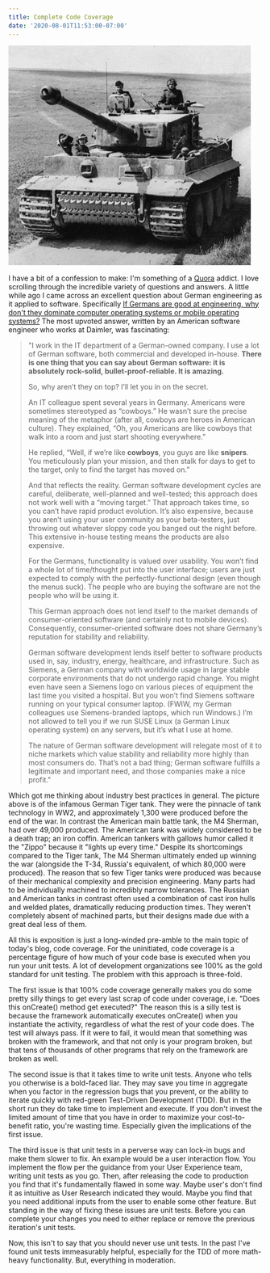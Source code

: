 ```yaml
---
title: Complete Code Coverage
date: '2020-08-01T11:53:00-07:00'
---
```

![Tiger tank](/assets/images/tiger.jpg)

I have a bit of a confession to make: I'm something of a [Quora](https://www.quora.com/) addict.  I love scrolling through the incredible variety of questions and answers.  A little while ago I came across an excellent question about German engineering as it applied to software.  Specifically  [If Germans are good at engineering, why don't they dominate computer operating systems or mobile operating systems?](https://www.quora.com/If-Germans-are-good-at-engineering-how-come-they-dont-dominate-computer-operating-systems-or-mobile-operating-systems)   The most upvoted answer, written by an American software engineer who works at Daimler, was fascinating: 

> "I work in the IT department of a German-owned company. I use a lot of German software, both commercial and developed in-house. **There is one thing that you can say about German software: it is absolutely rock-solid, bullet-proof-reliable. It is amazing.**
>
> So, why aren’t they on top? I’ll let you in on the secret.
>
> An IT colleague spent several years in Germany. Americans were sometimes stereotyped as “cowboys.” He wasn’t sure the precise meaning of the metaphor (after all, cowboys are heroes in American culture). They explained, “Oh, you Americans are like cowboys that walk into a room and just start shooting everywhere.”
>
> He replied, “Well, if we’re like **cowboys**, you guys are like **snipers**. You meticulously plan your mission, and then stalk for days to get to the target, only to find the target has moved on.”
>
> And that reflects the reality. German software development cycles are careful, deliberate, well-planned and well-tested; this approach does not work well with a “moving target.” That approach takes time, so you can’t have rapid product evolution. It’s also expensive, because you aren’t using your user community as your beta-testers, just throwing out whatever sloppy code you banged out the night before. This extensive in-house testing means the products are also expensive.
>
> For the Germans, functionality is valued over usability. You won’t find a whole lot of time/thought put into the user interface; users are just expected to comply with the perfectly-functional design (even though the menus suck). The people who are buying the software are not the people who will be using it.
>
> This German approach does not lend itself to the market demands of consumer-oriented software (and certainly not to mobile devices). Consequently, consumer-oriented software does not share Germany’s reputation for stability and reliability.
>
> German software development lends itself better to software products used in, say, industry, energy, healthcare, and infrastructure. Such as Siemens, a German company with worldwide usage in large stable corporate environments that do not undergo rapid change. You might even have seen a Siemens logo on various pieces of equipment the last time you visited a hospital. But you won’t find Siemens software running on your typical consumer laptop. (FWIW, my German colleagues use Siemens-branded laptops, which run Windows.) I’m not allowed to tell you if we run SUSE Linux (a German Linux operating system) on any servers, but it’s what I use at home.
>
> The nature of German software development will relegate most of it to niche markets which value stability and reliability more highly than most consumers do. That’s not a bad thing; German software fulfills a legitimate and important need, and those companies make a nice profit."

Which got me thinking about industry best practices in general.  The picture above is of the infamous German Tiger tank.  They were the pinnacle of tank technology in WW2, and approximately 1,300 were produced before the end of the war.  In contrast the American main battle tank, the M4 Sherman, had over 49,000 produced.  The American tank was widely considered to be a death trap; an iron coffin.  American tankers with gallows humor called it the "Zippo" because it "lights up every time."  Despite its shortcomings compared to the Tiger tank, The M4 Sherman ultimately ended up winning the war (alongside the T-34, Russia's equivalent, of which 80,000 were produced).  The reason that so few Tiger tanks were produced was because of their mechanical complexity and precision engineering.  Many parts had to be individually machined to incredibly narrow tolerances.  The Russian and American tanks in contrast often used a combination of cast iron hulls and welded plates, dramatically reducing production times.  They weren't completely absent of machined parts, but their designs made due with a great deal less of them.

All this is exposition is just a long-winded pre-amble to the main topic of today's blog, code coverage.  For the uninitiated, code coverage is a percentage figure of how much of your code base is executed when you run your unit tests.  A lot of development organizations see 100% as the gold standard for unit testing.  The problem with this approach is three-fold. 

The first issue is that 100% code coverage generally makes you do some pretty silly things to get every last scrap of code under coverage, i.e. "Does this onCreate() method get executed?"  The reason this is a silly test is because the framework automatically executes onCreate() when you instantiate the activity, regardless of what the rest of your code does.  The test will always pass.  If it were to fail, it would mean that something was broken with the framework, and that not only is your program broken, but that tens of thousands of other programs that rely on the framework are broken as well. 

The second issue is that it takes time to write unit tests.  Anyone who tells you otherwise is a bold-faced liar.  They may save you time in aggregate when you factor in the regression bugs that you prevent, or the ability to iterate quickly with red-green Test-Driven Development (TDD).  But in the short run they do take time to implement and execute.  If you don't invest the limited amount of time that you have in order to maximize your cost-to-benefit ratio, you're wasting time.  Especially given the implications of the first issue.

The third issue is that unit tests in a perverse way can lock-in bugs and make them slower to fix.  An example would be a user interaction flow.  You implement the flow per the guidance from your User Experience team, writing unit tests as you go.  Then, after releasing the code to production you find that it's fundamentally flawed in some way.  Maybe user's don't find it as intuitive as User Research indicated they would.  Maybe you find that you need additional inputs from the user to enable some other feature.  But standing in the way of fixing these issues are unit tests.  Before you can complete your changes you need to either replace or remove the previous iteration's unit tests.  

Now, this isn't to say that you should never use unit tests.  In the past I've found unit tests immeasurably helpful, especially for the TDD of more math-heavy functionality.  But, everything in moderation.
